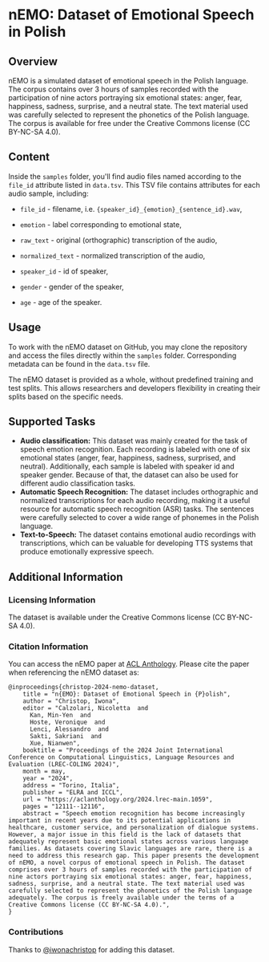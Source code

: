 # nEMO: Dataset of Emotional Speech in Polish

## Overview

nEMO is a simulated dataset of emotional speech in the Polish language. The corpus contains over 3 hours of samples recorded with the participation of nine actors portraying six emotional states: anger, fear, happiness, sadness, surprise, and a neutral state. The text material used was carefully selected to represent the phonetics of the Polish language. The corpus is available for free under the Creative Commons license (CC BY-NC-SA 4.0).

## Content

Inside the `samples` folder, you'll find audio files named according to the `file_id` attribute listed in `data.tsv`. This TSV file contains attributes for each audio sample, including:

- `file_id` - filename, i.e. `{speaker_id}_{emotion}_{sentence_id}.wav`,

- `emotion` - label corresponding to emotional state,

- `raw_text` - original (orthographic) transcription of the audio,

- `normalized_text` - normalized transcription of the audio,

- `speaker_id` - id of speaker,

- `gender` - gender of the speaker,

- `age` - age of the speaker.

## Usage

To work with the nEMO dataset on GitHub, you may clone the repository and access the files directly within the `samples` folder. Corresponding metadata can be found in the `data.tsv` file.

The nEMO dataset is provided as a whole, without predefined training and test splits. This allows researchers and developers flexibility in creating their splits based on the specific needs.

## Supported Tasks

- **Audio classification:** This dataset was mainly created for the task of speech emotion recognition. Each recording is labeled with one of six emotional states (anger, fear, happiness, sadness, surprised, and neutral). Additionally, each sample is labeled with speaker id and speaker gender. Because of that, the dataset can also be used for different audio classification tasks.
- **Automatic Speech Recognition:** The dataset includes orthographic and normalized transcriptions for each audio recording, making it a useful resource for automatic speech recognition (ASR) tasks. The sentences were carefully selected to cover a wide range of phonemes in the Polish language.
- **Text-to-Speech:** The dataset contains emotional audio recordings with transcriptions, which can be valuable for developing TTS systems that produce emotionally expressive speech.

## Additional Information

### Licensing Information

The dataset is available under the Creative Commons license (CC BY-NC-SA 4.0).

### Citation Information

You can access the nEMO paper at [ACL Anthology](https://aclanthology.org/2024.lrec-main.1059/). Please cite the paper when referencing the nEMO dataset as:

```
@inproceedings{christop-2024-nemo-dataset,
    title = "n{EMO}: Dataset of Emotional Speech in {P}olish",
    author = "Christop, Iwona",
    editor = "Calzolari, Nicoletta  and
      Kan, Min-Yen  and
      Hoste, Veronique  and
      Lenci, Alessandro  and
      Sakti, Sakriani  and
      Xue, Nianwen",
    booktitle = "Proceedings of the 2024 Joint International Conference on Computational Linguistics, Language Resources and Evaluation (LREC-COLING 2024)",
    month = may,
    year = "2024",
    address = "Torino, Italia",
    publisher = "ELRA and ICCL",
    url = "https://aclanthology.org/2024.lrec-main.1059",
    pages = "12111--12116",
    abstract = "Speech emotion recognition has become increasingly important in recent years due to its potential applications in healthcare, customer service, and personalization of dialogue systems. However, a major issue in this field is the lack of datasets that adequately represent basic emotional states across various language families. As datasets covering Slavic languages are rare, there is a need to address this research gap. This paper presents the development of nEMO, a novel corpus of emotional speech in Polish. The dataset comprises over 3 hours of samples recorded with the participation of nine actors portraying six emotional states: anger, fear, happiness, sadness, surprise, and a neutral state. The text material used was carefully selected to represent the phonetics of the Polish language adequately. The corpus is freely available under the terms of a Creative Commons license (CC BY-NC-SA 4.0).",
}
```

### Contributions

Thanks to [@iwonachristop](https://github.com/iwona-christop) for adding this dataset.
